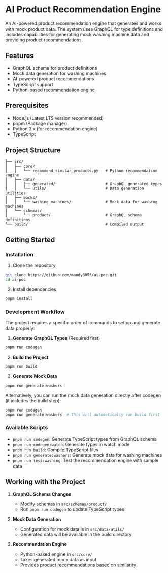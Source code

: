 # AI Product Recommendation Engine

An AI-powered product recommendation engine that generates and works with mock product data. The system uses GraphQL for type definitions and includes capabilities for generating mock washing machine data and providing product recommendations.

## Features

- GraphQL schema for product definitions
- Mock data generation for washing machines
- AI-powered product recommendations
- TypeScript support
- Python-based recommendation engine

## Prerequisites

- Node.js (Latest LTS version recommended)
- pnpm (Package manager)
- Python 3.x (for recommendation engine)
- TypeScript

## Project Structure

```
├── src/
│   ├── core/
│   │   └── recommend_similar_products.py   # Python recommendation engine
│   ├── data/
│   │   ├── generated/                      # GraphQL generated types
│   │   └── utils/                          # Data generation utilities
│   ├── mocks/
│   │   └── washing_machines/               # Mock data for washing machines
│   └── schemas/
│       └── product/                        # GraphQL schema definitions
└── build/                                  # Compiled output
```

## Getting Started

### Installation

1. Clone the repository

```bash
git clone https://github.com/mandy8055/ai-poc.git
cd ai-poc
```

2. Install dependencies

```bash
pnpm install
```

### Development Workflow

The project requires a specific order of commands to set up and generate data properly:

1. **Generate GraphQL Types** (Required first)

```bash
pnpm run codegen
```

2. **Build the Project**

```bash
pnpm run build
```

3. **Generate Mock Data**

```bash
pnpm run generate:washers
```

Alternatively, you can run the mock data generation directly after codegen (it includes the build step):

```bash
pnpm run codegen
pnpm run generate:washers  # This will automatically run build first
```

### Available Scripts

- `pnpm run codegen`: Generate TypeScript types from GraphQL schema
- `pnpm run codegen:watch`: Generate types in watch mode
- `pnpm run build`: Compile TypeScript files
- `pnpm run generate:washers`: Generate mock data for washing machines
- `pnpm run test:washing`: Test the recommendation engine with sample data

## Working with the Project

1. **GraphQL Schema Changes**

   - Modify schemas in `src/schemas/product/`
   - Run `pnpm run codegen` to update TypeScript types

2. **Mock Data Generation**

   - Configuration for mock data is in `src/data/utils/`
   - Generated data will be available in the build directory

3. **Recommendation Engine**
   - Python-based engine in `src/core/`
   - Takes generated mock data as input
   - Provides product recommendations based on similarity
